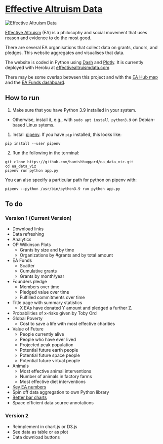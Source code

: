 # [Effective Altruism Data](https://effectivealtruismdata.com)

![Effective Altruism Data](eadata.png)

[Effective Altruism](https://www.effectivealtruism.org/) (EA) is a philosophy and social movement that uses reason and evidence to do the most good.

There are several EA organisations that collect data on grants, donors, and pledges. This website aggregates and visualises that data.

The website is coded in Python using [Dash](https://dash.plotly.com/) and [Plotly](https://plotly.com/). It is currently deployed with Heroku at [effectivealtruismdata.com](https://effectivealtruismdata.com).

There may be some overlap between this project and with the [EA Hub map](https://eahub.org/) and the [EA Funds dashboard](https://app.effectivealtruism.org/funds/about/stats).

## How to run

1. Make sure that you have Python 3.9 installed in your system.

- Otherwise, install it, e.g., with `sudo apt install python3.9` on Debian-based Linux sytems.

1. Install [pipenv](https://pipenv.pypa.io/en/latest/). If you have `pip` installed, this looks like:

```
pip install --user pipenv
```

2. Run the following in the terminal:

```
git clone https://github.com/hamishhuggard/ea_data_viz.git
cd ea_data_viz
pipenv run python app.py
```

You can also specify a particular path for python on pipenv with:

```
pipenv --python /usr/bin/python3.9 run python app.py

```

## To do

### Version 1 (Current Version)

- Download links
- Data refreshing
- Analytics
- OP Wilkinson Plots
  - Grants by size and by time
  - Organizations by #grants and by total amount
- EA Funds
  - Scatter
  - Cumulative grants
  - Grants by month/year
- Founders pledge
  - Members over time
  - Pledged value over time
  - Fulfilled commitments over time
- Title page with summary statistics
  - X EAs have donated Y amount and pledged a further Z.
- Probabilities of x-risks given by Toby Ord
- Global Poverty
  - Cost to save a life with most effective charities
- Value of Future
  - People currently alive
  - People who have ever lived
  - Projected peak population
  - Potential future earth people
  - Potential future space people
  - Potential future virtual people
- Animals
  - Most effective animal interventions
  - Number of animals in factory farms
  - Most effective diet interventions
- [Key EA numbers](https://github.com/benthamite/EA-numbers/blob/main/source.org)
- Spin off data aggregation to own Python library
- [Better bar charts](https://dkane.net/2020/better-horizontal-bar-charts-with-plotly/?utm_source=pocket_mylist)
- Space efficient data source annotations

### Version 2

- Reimplement in chart.js or D3.js
- See data as table or as plot
- Data download buttons
